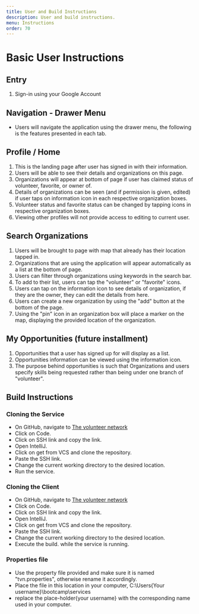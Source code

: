 ```yaml
---
title: User and Build Instructions 
description: User and build instructions.
menu: Instructions
order: 70
---
```


# Basic User Instructions

## Entry

1. Sign-in using your Google Account

## Navigation - Drawer Menu

* Users will navigate the application using the drawer menu, the following is the features presented in each tab.

## Profile / Home

1. This is the landing page after user has signed in with their information.
2. Users will be able to see their details and organizations on this page.
3. Organizations will appear at bottom of page if user has claimed status of volunteer, favorite, or owner of.
4. Details of organizations can be seen (and if permission is given, edited) if user taps on information icon in each respective organization boxes.
5. Volunteer status and favorite status can be changed by tapping icons in respective organization boxes.
6. Viewing other profiles will not provide access to editing to current user.

## Search Organizations

1. Users will be brought to page with map that already has their location tapped in.
2. Organizations that are using the application will appear automatically as a list at the bottom of page.
3. Users can filter through organizations using keywords in the search bar.
4. To add to their list, users can tap the "volunteer" or "favorite" icons.
5. Users can tap on the information icon to see details of organization, if they are the owner, they can edit the details from here.
6. Users can create a new organization by using the "add" button at the bottom of the page.
7. Using the "pin" icon in an organization box will place a marker on the map, displaying the provided location of the organization.

## My Opportunities (future installment)

1. Opportunities that a user has signed up for will display as a list.
2. Opportunities information can be viewed using the information icon.
3. The purpose behind opportunities is such that Organizations and users specify skills being requested rather than being under one branch of "volunteer".

## Build Instructions

### Cloning the Service

- On GitHub, navigate to [The volunteer network](https://github.com/the-volunteer-network/tvn-service)
- Click on Code.
- Click on SSH link and copy the link.
- Open IntelliJ.
- Click on get from VCS and clone the repository.
- Paste the SSH link.
- Change the current working directory to the desired location.
- Run the service.

### Cloning the Client
- On GitHub, navigate to [The volunteer network](https://github.com/the-volunteer-network/tvn-client)
- Click on Code.
- Click on SSH link and copy the link.
- Open IntelliJ.
- Click on get from VCS and clone the repository.
- Paste the SSH link.
- Change the current working directory to the desired location.
- Execute the build. while the service is running.

### Properties file
- Use the property file provided and make sure it is named "tvn.properties", otherwise rename it accordingly.
- Place the file in this location in your computer, C:\Users\{Your username}\bootcamp\services
- replace the place-holder{your username} with the corresponding name used in your computer.



        
    